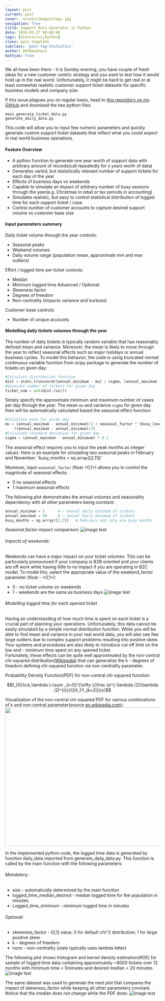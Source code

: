 ```yaml
---
layout: post
current: post
cover:  assets/images/tags.jpg
navigation: True
title: Support Data Generator in Python
date: 2018-05-27 08:00:00
tags: [Statistics,Python]
class: post-template
subclass: 'post tag-Statistics'
author: DATAmadness
mathjax: true
---
```


We all have been there - it is Sunday evening, you have couple of fresh ideas for a new customer centric strategy and you want to test how it would hold up in the real world. Unfortunately, it might be hard to get real or at least somewhat realistic customer support ticket datasets for specific business models and company size. 

If this issue plagues you on regular basis, head to [this repository on my GitHub](https://github.com/datamadness/Support-ticket-data-generator.git) and download the two python files:

`main_generate_ticket_data.py`<br>
`generate_daily_data.py`

This code will allow you to input few numeric parameters and quickly generate custom support ticket datasets that reflect what you could expect in real world business operations.
#### Feature Overview

* A python function to generate one year worth of support data with arbitrary amount of records(call repeatedly for x years worth of data)
* Generates varied, but statistically relevant number of support tickets for each day of the year
* Effects of business days vs weekends
* Capable to simulate an impact of arbitrary number of busy seasons through the year(e.g. Christmas in retail or tax periods in accounting)
* Simulates realistic, but easy to control statistical distribution of logged time for each support ticket / case.
* Control number of customer accounts to capture desired support volume vs customer base size

#### Input parameters summary

Daily ticket volume through the year controls:

* Seasonal peaks
* Weekend volumes
* Daily volume range (population mean, approximate min and max outliers)

Effort / logged time per ticket controls:

* Median
* Minimum logged time
Advanced / Optional:
* Skewness factor
* Degrees of freedom
* Non-centrality (impacts variance and kurtosis)

Customer base controls:

- Number of unique accounts

#### Modelling daily tickets volumes through the year
The number of daily tickets is typically random variable that has reasonably defined mean and variance. Moreover, the mean is likely to move through the year to reflect seasonal effects such as major holidays or annual business cycles. 
To model this behavior, the code is using truncated normal continuous variable function from scipy package to generate the number of tickets on given day:
```python
#Calculate distribution function
dist = stats.truncnorm((annual_minimum - mu) / sigma, (annual_maximum - mu) / sigma, loc=mu, scale=sigma)
#Generate number of tickets for given day
ticket_num = int(dist.rvs())
```
Simply specify the approximate minimum and maximum number of cases per day through the year. The mean `mu` and variance `sigma` for given day then will be automatically calculated based the seasonal effect function:
```python
#Calculate mean for given day
mu = (annual_maximum - annual_minimum)/2 + seasonal_factor * (busy_level - 0.5) * 
	((annual_maximum - annual_minimum)/2) 
#Calculate standard deviation for given day
sigma = (annual_maximum - annual_minimum) * 0.1
```
The seasonal effect requires you to input the peak months as integer values. Here is an example for simulating two seasonal peaks in February and November:
'busy_months = np.array([2,11])'

Moreover, input `seasonal_factor` (float <0,1>) allows you to control the magnitude of seasonal effects:

* 0 no seasonal effects
* 1 maximum seasonal effects

The following plot demonstrates the annual volumes and seasonality dependency with all other parameters being constant:
```python
annual_minimum = 5		# ~ annual daily minimum of tickets
annual_maximum = 50		# ~ annual daily maximum of tickets
busy_months = np.array([2,7])	# February and July are busy months
```
*Seasonal factor impact comparison:*
![image test](/assets/images/support_data_generator/weekly_ticket_totals_comparison.png)


###### Impacts of weekends:
Weekends can have a major impact on your ticket volumes. This can be particularly pronounced if your company is B2B oriented and your clients are off work while having little to no impact if you are operating in B2C model. To model this, select the appropriate value of the weekend_factor parameter (float - <0,1>):
* 0 - no ticket volume on weekends
* 1 - weekends are the same as business days
![image test](/assets/images/support_data_generator/weekend_factor_comparison.png)


###### Modelling logged time for each opened ticket
Having an understanding of how much time is spent on each ticket is a crucial part of planning your operations. Unfortunately, this data cannot be easily simulated by a simple normal distribution function. While you will be able to find mean  and variance in your real world data, you will also see few large outliers due to complex support problems resulting into positive skew. Your systems and procedures are also likely to introduce cut off limit on the low end - minimum time spent on any opened ticket. <br>
Fortunately, these effects can be quite well approximated by the non-central chi-squared distribution([Wikipedia](https://en.wikipedia.org/wiki/Noncentral_chi-squared_distribution )) that can generalize the k - degrees of freedom defining chi-squared function via non-centrality parameter.

Probability Density Function(PDF) for non-central chi-squared function:

$$f_{X}(x;k,\lambda )=\sum _{i=0}^{\infty }{\frac {e^{-\lambda /2}(\lambda /2)^{i}}{i!}}f_{Y_{k+2i}}(x)$$

Visualization of the non-central chi-squared PDF for various combinations of k and non-central parameter(source [en.wikipedia.com](https://en.wikipedia.org/wiki/Noncentral_chi-squared_distribution#/media/File:Chi-Squared-(nonCentral)-pdf.png)):
<img src="/assets/images/support_data_generator/Chi-Squared-(nonCentral)-pdf.png" width="600" height="450">


In the implemented python code, the logged time data is generated by function daily_data imported from generate_daily_data.py. This function is called by the main function with the following parameters:

###### Mandatory:
* size - automatically determined by the main function
* logged_time_median_desired - median logged time for the population in minutes
* Logged_time_minimum - minimum logged time in minutes

###### Optional:
* skewness_factor - [0,1] value;  0 for default chi^2 distribution; 1 for large positive skew
* k - degrees of freedom
* nonc - non-centrality (stats typically uses lambda letter) 


The following plot shows histogram and kernel density estimation(KDE) for sample of logged time data containing approximately ~8000 tickets over 12 months with minimum time = 5minutes and desired median = 20 minutes.
![image test](/assets/images/support_data_generator/logged_time_distribution_plot.png)

The same dataset was used to generate the next plot that compares the impact of skewness_factor while keeping all other parameters constant. Notice that the median does not change while the PDF does:
![image test](/assets/images/support_data_generator/skewness_comparison_violin.png)